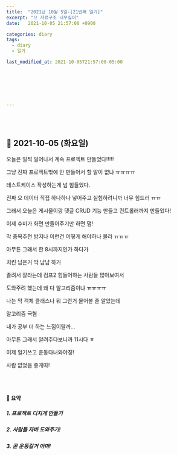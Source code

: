 ```yaml
---
title:  "2021년 10월 5일-[21번째 일기]"
excerpt: "으 자료구조 너무싫어"
date:   2021-10-05 21:57:00 +0900

categories: diary
tags:
  - diary
  - 일기

last_modified_at: 2021-10-05T21:57:00-05:00







---
```


<br/>

<br/>

## 🧾 2021-10-05 (화요일)

오늘은 일찍 일어나서 계속 프로젝트 만들었다!!!!!

그냥 진짜 프로젝트밖에 안 만들어서 할 말이 없냐 ㅠㅠㅠㅠ

테스트케이스 작성하는게 넘 힘들었다.

진짜 으 데이터 직접 하나하나 넣어주고 실험하려니까 너무 힘드러 ㅠㅠ

그래서 오늘은 게시물이랑 댓글 CRUD 기능 만들고 컨트롤러까지 만들었다!

이제 수미가 화면 만들어주기만 하면 댐!

막 중복추천 방지나 이런건 어떻게 해야하나 몰라 ㅠㅠㅠ

아무튼 그래서 한 8시까지인가 하다가

치킨 남은거 딱 냠냠 하거

졸려서 잘라는데 컴프2 힘들어하는 사람들 많아보여서

도와주려 했는데 왜 다 알고리즘이냐 ㅠㅠㅠㅠ

나는 막 객체 클래스나 뭐 그런거 물어볼 줄 알았는데

알고리즘 극혐

내가 공부 더 하는 느낌이랄까...

아무튼 그래서 알려주다보니까 11시다 ㅎ

이제 일기쓰고 운동다녀와야징!

사람 없었음 좋게따!



<br/>

<br/>

#### 🧾 요약

##### 1. 프로젝트 디지게 만들기

##### 2. 사람들 자바 도와주기!

##### 3. 곧 운동갈거 아마!








